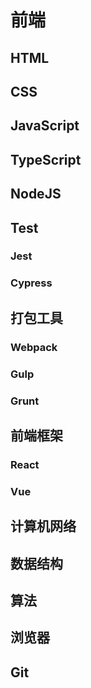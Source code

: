 # 前端
## HTML
## CSS
## JavaScript
## TypeScript
## NodeJS
## Test
### Jest
### Cypress
## 打包工具
### Webpack
### Gulp
### Grunt
## 前端框架
### React
### Vue
## 计算机网络
## 数据结构
## 算法
## 浏览器
## Git